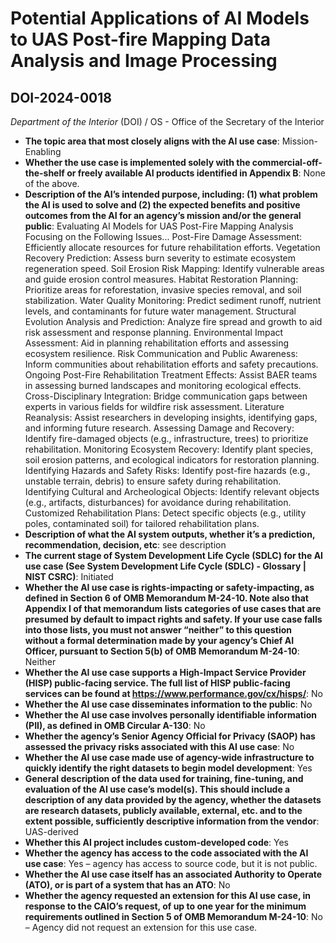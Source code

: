 # Potential Applications of AI Models to UAS Post-fire Mapping Data Analysis and Image Processing
## DOI-2024-0018
_Department of the Interior_ (DOI) / OS - Office of the Secretary of the Interior


+ **The topic area that most closely aligns with the AI use case**: Mission-Enabling
+ **Whether the use case is implemented solely with the commercial-off-the-shelf or freely available AI products identified in Appendix B**: None of the above.
+ **Description of the AI’s intended purpose, including: (1) what problem the AI is used to solve and (2) the expected benefits and positive outcomes from the AI for an agency’s mission and/or the general public**: Evaluating AI Models for UAS Post-Fire Mapping Analysis Focusing on the Following Issues...
Post-Fire Damage Assessment:  Efficiently allocate resources for future rehabilitation efforts.
Vegetation Recovery Prediction:  Assess burn severity to estimate ecosystem regeneration speed.
Soil Erosion Risk Mapping:  Identify vulnerable areas and guide erosion control measures.
Habitat Restoration Planning:  Prioritize areas for reforestation, invasive species removal, and soil stabilization.
Water Quality Monitoring:  Predict sediment runoff, nutrient levels, and contaminants for future water management.
Structural Evolution Analysis and Prediction:  Analyze fire spread and growth to aid risk assessment and response planning.
Environmental Impact Assessment: Aid in planning rehabilitation efforts and assessing ecosystem resilience.
Risk Communication and Public Awareness: Inform communities about rehabilitation efforts and safety precautions.
Ongoing Post-Fire Rehabilitation Treatment Effects:  Assist BAER teams in assessing burned landscapes and monitoring ecological effects.
Cross-Disciplinary Integration:  Bridge communication gaps between experts in various fields for wildfire risk assessment.
Literature Reanalysis:  Assist researchers in developing insights, identifying gaps, and informing future research.
Assessing Damage and Recovery:  Identify fire-damaged objects (e.g., infrastructure, trees) to prioritize rehabilitation.
Monitoring Ecosystem Recovery:  Identify plant species, soil erosion patterns, and ecological indicators for restoration planning.
Identifying Hazards and Safety Risks:  Identify post-fire hazards (e.g., unstable terrain, debris) to ensure safety during rehabilitation.
Identifying Cultural and Archeological Objects: Identify relevant objects (e.g., artifacts, disturbances) for avoidance during rehabilitation.
Customized Rehabilitation Plans:  Detect specific objects (e.g., utility poles, contaminated soil) for tailored rehabilitation plans.
+ **Description of what the AI system outputs, whether it’s a prediction, recommendation, decision, etc**: see description
+ **The current stage of System Development Life Cycle (SDLC) for the AI use case (See System Development Life Cycle (SDLC) - Glossary | NIST CSRC)**: Initiated
+ **Whether the AI use case is rights-impacting or safety-impacting, as defined in Section 6 of OMB Memorandum M-24-10. Note also that Appendix I of that memorandum lists categories of use cases that are presumed by default to impact rights and safety. If your use case falls into those lists, you must not answer “neither” to this question without a formal determination made by your agency’s Chief AI Officer, pursuant to Section 5(b) of OMB Memorandum M-24-10**: Neither
+ **Whether the AI use case supports a High-Impact Service Provider (HISP) public-facing service. The full list of HISP public-facing services can be found at https://www.performance.gov/cx/hisps/**: No
+ **Whether the AI use case disseminates information to the public**: No
+ **Whether the AI use case involves personally identifiable information (PII), as defined in OMB Circular A-130**: No
+ **Whether the agency’s Senior Agency Official for Privacy (SAOP) has assessed the privacy risks associated with this AI use case**: No
+ **Whether the AI use case made use of agency-wide infrastructure to quickly identify the right datasets to begin model development**: Yes
+ **General description of the data used for training, fine-tuning, and evaluation of the AI use case’s model(s). This should include a description of any data provided by the agency, whether the datasets are research datasets, publicly available, external, etc. and to the extent possible, sufficiently descriptive information from the vendor**: UAS-derived
+ **Whether this AI project includes custom-developed code**: Yes
+ **Whether the agency has access to the code associated with the AI use case**: Yes – agency has access to source code, but it is not public.
+ **Whether the AI use case itself has an associated Authority to Operate (ATO), or is part of a system that has an ATO**: No
+ **Whether the agency requested an extension for this AI use case, in response to the CAIO’s request, of up to one year for the minimum requirements outlined in Section 5 of OMB Memorandum M-24-10**: No – Agency did not request an extension for this use case.